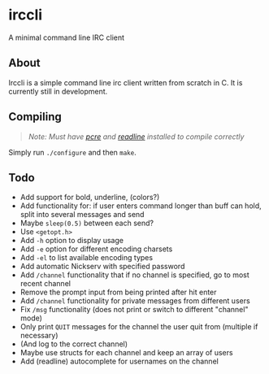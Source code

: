 # irccli
A minimal command line IRC client

## About

Irccli is a simple command line irc client written from scratch in C. It is currently still in development.

## Compiling
> _Note: Must have [pcre](http://www.pcre.org/) and [readline](https://cnswww.cns.cwru.edu/php/chet/readline/rltop.html) installed to compile correctly_

Simply run `./configure` and then `make`.

## Todo
- Add support for bold, underline, (colors?)
- Add functionality for: if user enters command longer than buff can hold, split into several messages and send
 - Maybe `sleep(0.5)` between each send?
- Use `<getopt.h>`
 - Add `-h` option to display usage
 - Add `-e` option for different encoding charsets
 - Add `-el` to list available encoding types
- Add automatic Nickserv with specified password
- Add `/channel` functionality that if no channel is specified, go to most recent channel
- Remove the prompt input from being printed after hit enter
- Add `/channel` functionality for private messages from different users
 - Fix `/msg` functionality (does not print or switch to different "channel" mode)
- Only print `QUIT` messages for the channel the user quit from (multiple if necessary)
 - (And log to the correct channel)
 - Maybe use structs for each channel and keep an array of users
- Add (readline) autocomplete for usernames on the channel
